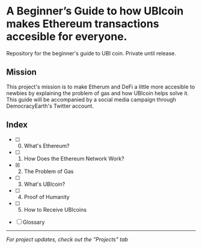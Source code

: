 # A Beginner’s Guide to how UBIcoin makes Ethereum transactions accesible for everyone.
Repository for the beginner's guide to UBI coin. Private until release.


## Mission
This project's mission is to make Etherum and DeFi a little more accesible to newbies by explaining the problem of gas and how UBIcoin helps solve it. This guide will be accompanied by a social media campaign through DemocracyEarth's Twitter account.

## Index
- [ ] 0. What's Ethereum?
- [ ] 1. How Does the Ethereum Network Work?
- [X] 2. The Problem of Gas
- [ ] 3. What's UBIcoin?
- [ ] 4. Proof of Humanity
- [ ] 5. How to Receive UBIcoins

- [ ] Glossary


-------
*For project updates, check out the "Projects" tab* 
